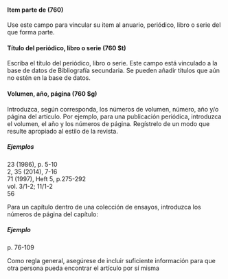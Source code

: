 #### Item parte de (760)

Use este campo para vincular su item al anuario, periódico, libro o serie del que forma parte.

#### Título del periódico, libro o serie (760 $t)

Escriba el título del periódico, libro o serie. Este campo está vinculado a la base de datos de Bibliografía secundaria. Se pueden añadir títulos que aún no estén en la base de datos.

#### Volumen, año, página (760 $g)

Introduzca, según corresponda, los números de volumen, número, año y/o página del artículo. Por ejemplo, para una publicación periódica, introduzca el volumen, el año y los números de página. Regístrelo de un modo que resulte apropiado al estilo de la revista.

##### Ejemplos  
23 (1986), p. 5-10  
2, 35 (2014), 7-16  
71 (1997), Heft 5, p.275-292  
vol. 3/1-2; 11/1-2  
56

Para un capítulo dentro de una colección de ensayos, introduzca los números de página del capítulo:  
##### Ejemplo  
p. 76-109 

Como regla general, asegúrese de incluir suficiente información para que otra persona pueda encontrar el artículo por sí misma